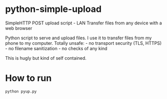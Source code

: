 # python-simple-upload
SimpleHTTP POST upload script - LAN Transfer files from any device with a web browser

Python script to serve and upload files. I use it to transfer files from my phone to my computer.
Totally unsafe:
    - no transport security (TLS, HTTPS)
    - no filename sanitization
    - no checks of any kind

This is hugly but kind of self contained.

# How to run

	python pyup.py

